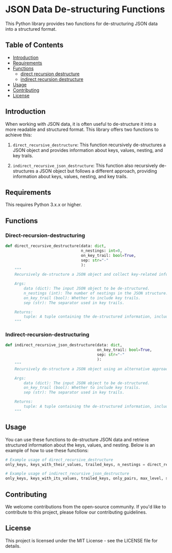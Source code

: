 # JSON Data De-structuring Functions

This Python library provides two functions for de-structuring JSON data into a structured format.

## Table of Contents

- [Introduction](#introduction)
- [Requirements](#requirements)
- [Functions](#functions)
  - [direct recursion destructure](#direct-recursion-destructuring)
  - [indirect recursion destructure](#indirect-recursion-destructuring)
- [Usage](#usage)
- [Contributing](#contributing)
- [License](#license)

## Introduction

When working with JSON data, it is often useful to de-structure it into a more readable and structured format. This library offers two functions to achieve this:

1. `direct_recursive_destructure`: This function recursively de-structures a JSON object and provides information about keys, values, nesting, and key trails.

2. `indirect_recursive_json_destructure`: This function also recursively de-structures a JSON object but follows a different approach, providing information about keys, values, nesting, and key trails.

## Requirements

This requires Python 3.x.x or higher.

## Functions

### Direct-recursion-destructuring

```python
def direct_recursive_destructure(data: dict, 
                                 n_nestings: int=0,
                                 on_key_trail: bool=True,
                                 sep: str="-"
                                 ):
    """
    Recursively de-structure a JSON object and collect key-related information.

    Args:
        data (dict): The input JSON object to be de-structured.
        n_nestings (int): The number of nestings in the JSON structure.
        on_key_trail (bool): Whether to include key trails.
        sep (str): The separator used in key trails.

    Returns:
        tuple: A tuple containing the de-structured information, including keys, values, key trails, and nesting level.
    """
```

### Indirect-recursion-destructuring

```python
def indirect_recursive_json_destructure(data: dict, 
                                        on_key_trail: bool=True,
                                        sep: str="-"
                                        ):
    """
    Recursively de-structure a JSON object using an alternative approach.

    Args:
        data (dict): The input JSON object to be de-structured.
        on_key_trail (bool): Whether to include key trails.
        sep (str): The separator used in key trails.

    Returns:
        tuple: A tuple containing the de-structured information, including keys, values, key trails, and nesting level.
    """
```

## Usage

You can use these functions to de-structure JSON data and retrieve structured information about the keys, values, and nesting. Below is an example of how to use these functions:

```python
# Example usage of direct_recursive_destructure
only_keys, keys_with_their_values, trailed_keys, n_nestings = direct_recursive_destructure(json_obj)

# Example usage of indirect_recursive_json_destructure
only_keys, keys_with_its_values, trailed_keys, only_pairs, max_level, steps = indirect_recursive_json_destructure(json_obj)
```

## Contributing

We welcome contributions from the open-source community. If you'd like to contribute to this project, please follow our contributing guidelines.

## License
This project is licensed under the MIT License - see the LICENSE file for details.
